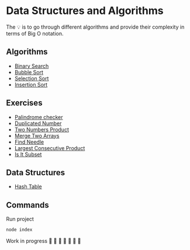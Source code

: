# Data Structures and Algorithms

The 💡 is to go through different algorithms and provide their complexity in terms of Big O notation.

## Algorithms

-   [Binary Search](https://github.com/daosgava/data-structures-and-algorithms/blob/main/algorithms/binarySearch.js)
-   [Bubble Sort](https://github.com/daosgava/data-structures-and-algorithms/blob/main/algorithms/bubbleSort.js)
-   [Selection Sort](https://github.com/daosgava/data-structures-and-algorithms/blob/main/algorithms/selectionSort.js)
-   [Insertion Sort](https://github.com/daosgava/data-structures-and-algorithms/blob/main/algorithms/insertionSort.js)

## Exercises

-   [Palindrome checker](https://github.com/daosgava/data-structures-and-algorithms/blob/main/exercises/palindromeChecker.js)
-   [Duplicated Number](https://github.com/daosgava/data-structures-and-algorithms/blob/main/exercises/hasDuplicatedNumber.js)
-   [Two Numbers Product](https://github.com/daosgava/data-structures-and-algorithms/blob/main/exercises/twoNumbersProduct.js)
-   [Merge Two Arrays](https://github.com/daosgava/data-structures-and-algorithms/blob/main/exercises/mergeTwoArrays.js)
-   [Find Needle](https://github.com/daosgava/data-structures-and-algorithms/blob/main/exercises/findNeedle.js)
-   [Largest Consecutive Product](https://github.com/daosgava/data-structures-and-algorithms/blob/main/exercises/largestConsecutiveProduct.js)
-   [Is It Subset](https://github.com/daosgava/data-structures-and-algorithms/blob/main/exercises/isSubset.js)

## Data Structures
-   [Hash Table](https://github.com/daosgava/data-structures-and-algorithms/blob/main/dataStructures/HashTable.js)

## Commands

Run project

```javascript
node index
```

Work in progress 🚧 🚧 🚧 🚧 🚧 🚧 🚧
